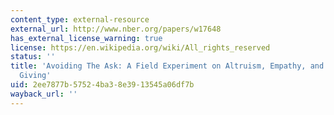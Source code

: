 ```yaml
---
content_type: external-resource
external_url: http://www.nber.org/papers/w17648
has_external_license_warning: true
license: https://en.wikipedia.org/wiki/All_rights_reserved
status: ''
title: 'Avoiding The Ask: A Field Experiment on Altruism, Empathy, and Charitable
  Giving'
uid: 2ee7877b-5752-4ba3-8e39-13545a06df7b
wayback_url: ''
---
```

